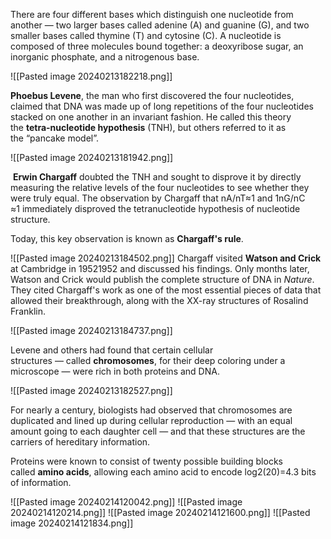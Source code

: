 
There are four different bases which distinguish one nucleotide from another — two larger bases called adenine (A) and guanine (G), and two smaller bases called thymine (T) and cytosine (C). A nucleotide is composed of three molecules bound together: a deoxyribose sugar, an inorganic phosphate, and a nitrogenous base.

![[Pasted image 20240213182218.png]]

**Phoebus Levene**, the man who first discovered the four nucleotides, claimed that DNA was made up of long repetitions of the four nucleotides stacked on one another in an invariant fashion. He called this theory the **tetra-nucleotide hypothesis** (TNH), but others referred to it as the “pancake model”.

![[Pasted image 20240213181942.png]]

 **Erwin Chargaff** doubted the TNH and sought to disprove it by directly measuring the relative levels of the four nucleotides to see whether they were truly equal. The observation by Chargaff that nA​/nT​≈1 and 1nG​/nC​≈1 immediately disproved the tetranucleotide hypothesis of nucleotide structure.

Today, this key observation is known as **Chargaff's rule**.

![[Pasted image 20240213184502.png]]
Chargaff visited **Watson and Crick** at Cambridge in 19521952 and discussed his findings. Only months later, Watson and Crick would publish the complete structure of DNA in _Nature_. They cited Chargaff's work as one of the most essential pieces of data that allowed their breakthrough, along with the XX-ray structures of Rosalind Franklin.

![[Pasted image 20240213184737.png]]

Levene and others had found that certain cellular structures — called **chromosomes**, for their deep coloring under a microscope — were rich in both proteins and DNA.

![[Pasted image 20240213182527.png]]

For nearly a century, biologists had observed that chromosomes are duplicated and lined up during cellular reproduction — with an equal amount going to each daughter cell — and that these structures are the carriers of hereditary information.

Proteins were known to consist of twenty possible building blocks called **amino acids**, allowing each amino acid to encode log2(​20)=4.3 bits of information.


![[Pasted image 20240214120042.png]]
![[Pasted image 20240214120214.png]]
![[Pasted image 20240214121600.png]]
![[Pasted image 20240214121834.png]]